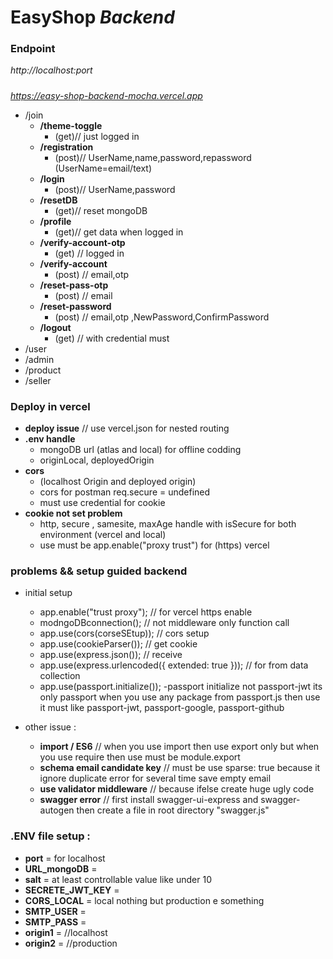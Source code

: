 # **EasyShop** _Backend_

### Endpoint

_http://localhost:port_

#####

_https://easy-shop-backend-mocha.vercel.app_

- /join
  - **/theme-toggle**
    - (get)// just logged in
  - **/registration**
    - (post)// UserName,name,password,repassword (UserName=email/text)
  - **/login**
    - (post)// UserName,password
  - **/resetDB**
    - (get)// reset mongoDB
  - **/profile**
    - (get)// get data when logged in
  - **/verify-account-otp**
    - (get) // logged in
  - **/verify-account**
    - (post) // email,otp
  - **/reset-pass-otp**
    - (post) // email
  - **/reset-password**
    - (post) // email,otp ,NewPassword,ConfirmPassword
  - **/logout**
    - (get) // with credential must
- /user
- /admin
- /product
- /seller

### Deploy in vercel

- **deploy issue** // use vercel.json for nested routing
- **.env handle**
  - mongoDB url (atlas and local) for offline codding
  - originLocal, deployedOrigin
- **cors**
  - (localhost Origin and deployed origin)
  - cors for postman req.secure = undefined
  - must use credential for cookie
- **cookie not set problem**
  - http, secure , samesite, maxAge handle with isSecure for both environment (vercel and local)
  - use must be app.enable("proxy trust") for (https) vercel

### problems && setup guided backend

- initial setup
  - app.enable("trust proxy"); // for vercel https enable
  - modngoDBconnection(); // not middleware only function call
  - app.use(cors(corseSEtup)); // cors setup
  - app.use(cookieParser()); // get cookie
  - app.use(express.json()); // receive
  - app.use(express.urlencoded({ extended: true })); // for from data collection
  - app.use(passport.initialize());
    -passport initialize not passport-jwt its only passport when you use any package from passport.js then use it must like passport-jwt, passport-google, passport-github

- other issue :
  - **import / ES6** // when you use import then use export only but when you use require then use must be module.export
  - **schema email candidate key** // must be use sparse: true because it ignore duplicate error for several time save empty email
  - **use validator middleware** // because ifelse create huge ugly code
  - **swagger error** // first install swagger-ui-express and swagger-autogen then create a file in root directory "swagger.js"

### .ENV file setup :

- **port** = for localhost
- **URL_mongoDB** =
- **salt** = at least controllable value like under 10
- **SECRETE_JWT_KEY** =
- **CORS_LOCAL** = local nothing but production e something
- **SMTP_USER** =
- **SMTP_PASS** =
- **origin1** = //localhost
- **origin2** = //production
